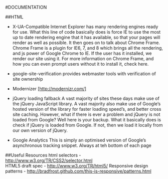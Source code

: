 #DOCUMENTATION




##HTML



* X-UA-Compatible
Internet Explorer has many rendering engines ready for use. What this line of code basically does is force IE to use the most up to date rendering engine that it has available, so that your pages will render as well as possible. It then goes on to talk about Chrome Frame. Chrome Frame is a plugin for IE6, 7, and 8 which brings all the rendering, and js power of Google Chrome to IE. If the user has it installed, we render our site using it. For more information on Chrome Frame, and how you can even prompt users without it to install it, check here.


* google-site-verification
provides webmaster tools with verification of site ownership


* Modernizer [http://modernizr.com/]


* jQuery loading fallback
A vast majority of sites these days make use of the jQuery JavaScript library. A vast majority also make use of Google’s hosted version of the library for faster loading speed’s, and better cross site caching. However, what if there is ever a problem and jQuery is not loaded from Google? Well here is your backup. What it basically does is check if jQuery is loaded from Google. If not, then we load it locally from our own version of jQuery.


* Google Analytics
This is simply an optimised version of Google’s asynchronous tracking snippet. Always at teh bottom of each page








##Useful Resources
html selectors - http://www.w3.org/TR/CSS2/selector.html  
HTML5 draft spec - http://www.w3.org/TR/html5/ 
Responsive design patterns - http://bradfrost.github.com/this-is-responsive/patterns.html